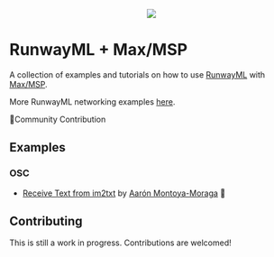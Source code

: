 <p align="center">
  <img src="./assets/cover_runway_maxmsp_github.jpg">
</p>

# RunwayML + Max/MSP

A collection of examples and tutorials on how to use [RunwayML](https://runwayml.com/) with [Max/MSP](https://cycling74.com/downloads).

More RunwayML networking examples [here](https://learn.runwayml.com/#/networking/examples).

🎉Community Contribution

## Examples

### OSC
* [Receive Text from im2txt](im2txt/receiveCamera) by [Aarón Montoya-Moraga](montoyamoraga.io) 🎉


## Contributing

This is still a work in progress. Contributions are welcomed!

